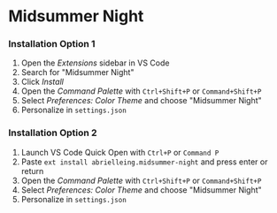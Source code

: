 # Midsummer Night

### Installation Option 1
1. Open the *Extensions* sidebar in VS Code
2. Search for "Midsummer Night"
3. Click *Install*
4. Open the *Command Palette* with `Ctrl+Shift+P` or `Command+Shift+P`
5. Select *Preferences: Color Theme* and choose "Midsummer Night"
6. Personalize in `settings.json`

### Installation Option 2
1. Launch VS Code Quick Open with `Ctrl+P` or `Command P`
2. Paste `ext install abrielleing.midsummer-night` and press enter or return
3. Open the *Command Palette* with `Ctrl+Shift+P` or `Command+Shift+P`
4. Select *Preferences: Color Theme* and choose "Midsummer Night"
5. Personalize in `settings.json`